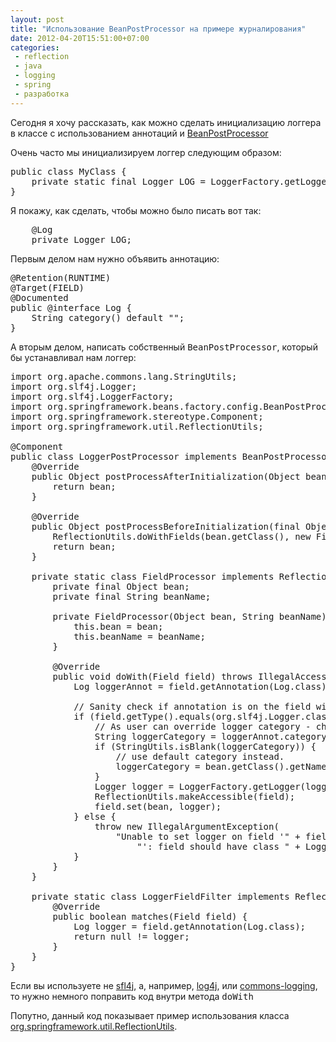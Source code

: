 ```yaml
---
layout: post
title: "Использование BeanPostProcessor на примере журналирования"
date: 2012-04-20T15:51:00+07:00
categories:
 - reflection
 - java
 - logging
 - spring
 - разработка
---
```


<div class='post'>
Сегодня я хочу рассказать, как можно сделать инициализацию логгера в классе с использованием аннотаций и <a href="http://static.springsource.org/spring/docs/current/javadoc-api/org/springframework/beans/factory/config/BeanPostProcessor.html">BeanPostProcessor</a>

Очень часто мы инициализируем логгер следующим образом:
<pre class="brush:java">
public class MyClass {
    private static final Logger LOG = LoggerFactory.getLogger(MyClass.class);
}
</pre>

Я покажу, как сделать, чтобы можно было писать вот так: 
<pre class="brush:java">
    @Log
    private Logger LOG;
</pre>

Первым делом нам нужно объявить аннотацию:

<pre class="brush:java">
@Retention(RUNTIME)
@Target(FIELD)
@Documented
public @interface Log {
    String category() default "";
}
</pre>

А вторым делом, написать собственный <tt>BeanPostProcessor</tt>, который бы устанавливал нам логгер:

<pre class="brush:java">
import org.apache.commons.lang.StringUtils;
import org.slf4j.Logger;
import org.slf4j.LoggerFactory;
import org.springframework.beans.factory.config.BeanPostProcessor;
import org.springframework.stereotype.Component;
import org.springframework.util.ReflectionUtils;

@Component
public class LoggerPostProcessor implements BeanPostProcessor {
    @Override
    public Object postProcessAfterInitialization(Object bean, String beanName) {
        return bean;
    }

    @Override
    public Object postProcessBeforeInitialization(final Object bean, final String beanName) {
        ReflectionUtils.doWithFields(bean.getClass(), new FieldProcessor(bean, beanName), new LoggerFieldFilter());
        return bean;
    }

    private static class FieldProcessor implements ReflectionUtils.FieldCallback {
        private final Object bean;
        private final String beanName;

        private FieldProcessor(Object bean, String beanName) {
            this.bean = bean;
            this.beanName = beanName;
        }

        @Override
        public void doWith(Field field) throws IllegalAccessException {
            Log loggerAnnot = field.getAnnotation(Log.class);

            // Sanity check if annotation is on the field with correct type.
            if (field.getType().equals(org.slf4j.Logger.class)) {
                // As user can override logger category - check if it was done.
                String loggerCategory = loggerAnnot.category();
                if (StringUtils.isBlank(loggerCategory)) {
                    // use default category instead.
                    loggerCategory = bean.getClass().getName();
                }
                Logger logger = LoggerFactory.getLogger(loggerCategory);
                ReflectionUtils.makeAccessible(field);
                field.set(bean, logger);
            } else {
                throw new IllegalArgumentException(
                    "Unable to set logger on field '" + field.getName() + "' in bean '" + beanName +
                        "': field should have class " + Logger.class.getName());
            }
        }
    }

    private static class LoggerFieldFilter implements ReflectionUtils.FieldFilter {
        @Override
        public boolean matches(Field field) {
            Log logger = field.getAnnotation(Log.class);
            return null != logger;
        }
    }
}
</pre>

Если вы используете не <a href="http://www.slf4j.org/">sfl4j</a>, а, например, <a href="http://logging.apache.org/log4j/1.2/">log4j</a>, или <a href="http://commons.apache.org/logging/">commons-logging</a>, то нужно немного поправить код внутри метода <tt>doWith</tt>

Попутно, данный код показывает пример использования класса <a href="http://static.springsource.org/spring/docs/current/javadoc-api/org/springframework/util/ReflectionUtils.html">org.springframework.util.ReflectionUtils</a>.</div>
